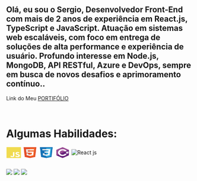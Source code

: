 ## Olá, eu sou o Sergio, Desenvolvedor Front-End com mais de 2 anos de experiência em React.js, TypeScript e JavaScript. Atuação em sistemas web escaláveis, com foco em entrega de soluções de alta performance e experiência de usuário. Profundo interesse em Node.js, MongoDB, API RESTful, Azure e DevOps, sempre em busca de novos desafios e aprimoramento contínuo.. 
<p>Link do Meu <a href="https://sergioberge.github.io/Portifolio_online/" target="_blank" >PORTIFÓLIO</a>  </p>

<div style="display: inline_block"><br>
   <h1>Algumas Habilidades:</h1>
  <img align="center" alt="Js" height="30" width="40" src="https://raw.githubusercontent.com/devicons/devicon/master/icons/javascript/javascript-plain.svg">
  <img align="center" alt="HTML" height="30" width="40" src="https://raw.githubusercontent.com/devicons/devicon/master/icons/html5/html5-original.svg">
  <img align="center" alt="CSS" height="30" width="40" src="https://raw.githubusercontent.com/devicons/devicon/master/icons/css3/css3-original.svg">
  <img align="center" alt="Csharp" height="30" width="40" src="https://raw.githubusercontent.com/devicons/devicon/master/icons/csharp/csharp-original.svg">
   <img align="center" alt="React js" height="30" width="40" src="https://usemobile.com.br/wp-content/uploads/2022/08/react-native-logo.png">

</div>
  
  ##
 
<div> 
  <a href="https://www.instagram.com/sergio_berge/" target="_blank"><img src="https://img.shields.io/badge/-Instagram-%23E4405F?style=for-the-badge&logo=instagram&logoColor=white" target="_blank"></a>
  <a href = "mailto:sergioeaberge@gmail.com"><img src="https://img.shields.io/badge/-Gmail-%23333?style=for-the-badge&logo=gmail&logoColor=white" target="_blank"></a>
  <a href="[https://www.linkedin.com/in/rafaella-ballerini-45875016a](https://www.linkedin.com/in/sergio-berg%C3%AA-438612268/)" target="_blank"><img src="https://img.shields.io/badge/-LinkedIn-%230077B5?style=for-the-badge&logo=linkedin&logoColor=white" target="_blank"></a> 
  
</div>
